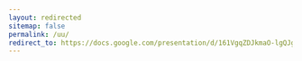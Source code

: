 ```yaml
---
layout: redirected
sitemap: false
permalink: /uu/
redirect_to: https://docs.google.com/presentation/d/161VgqZDJkmaO-lgQJgMq_IMdvzWB3df1wWS0Ti92dTc/edit?usp=sharing
---
```

